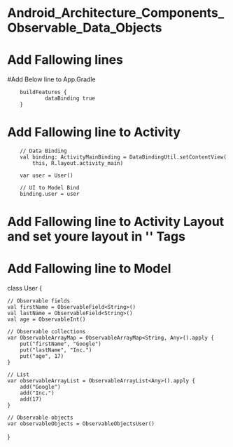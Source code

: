 # Android_Architecture_Components_Observable_Data_Objects

# Add Fallowing lines

#Add Below line to App.Gradle

        buildFeatures {
                dataBinding true
        }
    
    
# Add Fallowing line to Activity

        // Data Binding
        val binding: ActivityMainBinding = DataBindingUtil.setContentView(
            this, R.layout.activity_main)

        var user = User()
        
        // UI to Model Bind
        binding.user = user
        
# Add Fallowing line to Activity Layout and set youre layout in '<layot>' Tags

<layout xmlns:app="http://schemas.android.com/apk/res-auto"
    xmlns:tools="http://schemas.android.com/tools"
    xmlns:android="http://schemas.android.com/apk/res/android">
    <data>
        <variable name="user" type="com.example.generatedbindingclasses.User"/>
    </data>
</layout>

# Add Fallowing line to Model

class User {

    // Observable fields
    val firstName = ObservableField<String>()
    val lastName = ObservableField<String>()
    val age = ObservableInt()

    // Observable collections
    var ObservableArrayMap = ObservableArrayMap<String, Any>().apply {
        put("firstName", "Google")
        put("lastName", "Inc.")
        put("age", 17)
    }

    // List
    var observableArrayList = ObservableArrayList<Any>().apply {
        add("Google")
        add("Inc.")
        add(17)
    }

    // Observable objects
    var observableObjects = ObservableObjectsUser()
}
